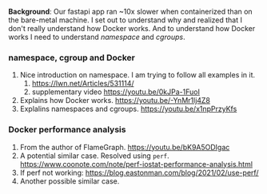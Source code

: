 **Background**: Our fastapi app ran ~10x slower when containerized than on the bare-metal machine.  I set out to understand why and realized that I don't really understand how Docker works. And to understand how Docker works I need to understand *namespace* and *cgroups*.

### namespace, cgroup and Docker
1. Nice introduction on namespace. I am trying to follow all examples in it. 
	1. https://lwn.net/Articles/531114/
	2. supplementary video https://youtu.be/0kJPa-1FuoI
2. Explains how Docker works. https://youtu.be/-YnMr1lj4Z8
3. Explalins namespaces and cgroups. https://youtu.be/x1npPrzyKfs

### Docker performance analysis
1. From the author of FlameGraph. https://youtu.be/bK9A5ODIgac
2. A potential similar case. Resolved using `perf`. https://www.coonote.com/note/perf-iostat-performance-analysis.html 
3. If perf not working: https://blog.eastonman.com/blog/2021/02/use-perf/
4. Another possible similar case.


